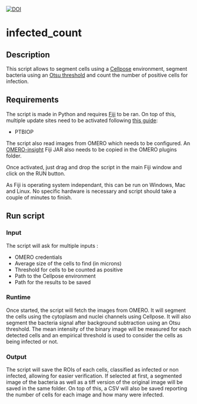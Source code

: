 [![DOI](https://zenodo.org/badge/DOI/10.5281/zenodo.6801606.svg)](https://doi.org/10.5281/zenodo.6801606)

# infected_count

## Description

This script allows to segment cells using a [Cellpose](https://doi.org/10.1038/s41592-020-01018-x) environment, segment bacteria using an [Otsu threshold](https://doi.org/10.1109/TSMC.1979.4310076) and count the number of positive cells for infection.

## Requirements

The script is made in Python and requires [Fiji](https://doi.org/10.1038/nmeth.2019) to be ran. On top of this, multiple update sites need to be activated following [this guide](https://imagej.net/update-sites/#following-an-update-site): 
* PTBIOP

The script also read images from OMERO which needs to be configured. An [OMERO-insight](https://github.com/ome/omero-insight) Fiji JAR also needs to be copied in the OMERO plugins folder.

Once activated, just drag and drop the script in the main Fiji window and click on the RUN button.

As Fiji is operating system independant, this can be run on Windows, Mac and Linux. No specific hardware is necessary and script should take a couple of minutes to finish.

## Run script

### Input

The script will ask for multiple inputs :
* OMERO credentials
* Average size of the cells to find (in microns)
* Threshold for cells to be counted as positive
* Path to the Cellpose environment
* Path for the results to be saved

### Runtime 

Once started, the script will fetch the images from OMERO. It will segment the cells using the cytoplasm and nuclei channels using Cellpose. It will also segment the bacteria signal after background subtraction using an Otsu threshold.
The mean intensity of the binary image will be measured for each detected cells and an empirical threshold is used to consider the cells as being infected or not. 

### Output

The script will save the ROIs of each cells, classified as infected or non infected, allowing for easier verification. If selected at first, a segmented image of the bacteria as well as a tiff version of the original image will be saved in the same folder.
On top of this, a CSV will also be saved reporting the number of cells for each image and how many were infected.
